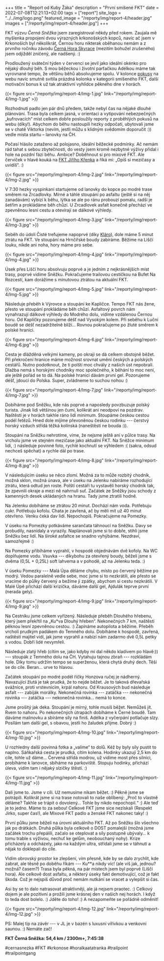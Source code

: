 +++
title = "Report od Kuby Žáka"
description = "První smíšené FKT"
date = 2022-07-08T12:21:13+02:00
tags = ["report"]
site_logo = "../../img/logo.png"
featured_image = "/reporty/img/report-4/header.jpg"
images = ["/reporty/img/report-4/header.jpg"]
+++

FKT výzvu _Černá Sněžka_ jsem zaregistroval někdy před rokem. Zaujala mě
myšlenka propojení dvou výrazných krkonošských kopců, navíc ač jsem v Krkonoších
byl několikrát, Černou horu nikterak oběhanou nemám a z prvního ročníku závodu
[Černá Hora Skyrace](//cernahora-skyrace.cz/) (mezitím bohužel zrušeného)
jsem odjížděl zničený, ale nadšený. :)

Prodloužený sváteční týden v červenci se jevil jako ideální okénko pro nějaký dlouhý běh.
S mou běžeckou i životní parťačkou Adélkou máme tak vyrovnané tempo, že většinu běhů
absolvujeme spolu. V kolonce [pokusy](/pokusy) na webu navíc smutně svítila prázdná kolonka
v kategorii smíšeného FKT, další motivační bonus k už tak atraktivní vyhlídce pěkného
dne v horách. 

{{< figure src="/reporty/img/report-4/Img-1.jpg"
    link="/reporty/img/report-4/Img-1.jpg" >}}

Rozhodnutí padlo jen pár dnů předem, takže nebyl čas na nějaké dlouhé plánování.
Trasa byla celkem jasná, v orientaci a vytipování nebezpečných „kufrovacích“ míst
celkem dobře posloužily reporty z proběhlých pokusů na webu (díky!). Abychom
do běhu nastoupili hezky odpočatí, ubytovali jsme se v chatě Viktorka (nevím,
jestli můžu s klidným svědomím doporučit :)) vedle místa startu – lanovky na ČH.

Počasí hlásilo zataženo až polojasno, ideální běžecké podmínky. Ač nemám rád tahat
s sebou zbytečnosti, do vesty jsem kromě nezbytné výživy přidal i hole na pozdní fázi
běhu. Ambice? Doběhnout si pro mixové FKT. Ale červíček v hlavě kouká na [FKT Jiřího
Křenka](/aktuality/fkt-6-hodin-28-minut/) a říká mi: „Opiš si mezičasy a uvidíš“. :)

{{< figure src="/reporty/img/report-4/Img-2.jpg"
    link="/reporty/img/report-4/Img-2.jpg" >}}

V 7:30 hezky vyspinkaní startujeme od lanovky do kopce po modré trase směrem
na Zrcadlovky. Mírné a táhlé stoupání po asfaltu (ještě si na něj zanadávám) vybízí
k běhu, lýtka se ale po ránu probouzí pomalu, radši je šetřím a prokládáme běh chůzí.
U Zrcadlovek asfalt konečně přechází ve zpevněnou lesní cestu a otevírají se dálkové výhledy.

{{< figure src="/reporty/img/report-4/Img-3.jpg"
    link="/reporty/img/report-4/Img-3.jpg" >}}

Seběh do údolí Čisté trefujeme napoprvé (díky [Kláro](/reporty/report-klara-hadasova/)),
dole máme 5 minut ztrátu na FKT. Ve stoupání na Hrnčířské boudy zabíráme. Běžíme na Liščí
louku, nikde ani noha, hory máme pro sebe.

{{< figure src="/reporty/img/report-4/Img-4.jpg"
    link="/reporty/img/report-4/Img-4.jpg" >}}

Úsek přes Liščí horu absolvuju poprvé a je jedním z nejkrásnějších míst trasy, poprvé
vidíme Sněžku. Pokračujeme trailovou cestičkou na Bufet Na Rozcestí, kam dorážíme
s minutovou ztrátou na aktuální FKT.

{{< figure src="/reporty/img/report-4/Img-5.jpg"
    link="/reporty/img/report-4/Img-5.jpg" >}}

Následuje přeběh k Výrovce a stoupání ke Kapličce. Tempo FKT nás žene, přesto
ve stoupání prokládáme běh chůzí. Asfaltový povrch nám vynahrazují dálkové výhledy
do Modrého dolu, vidíme vzdálenou Černou horu. Od Kapličky pozorujeme déšť
nad Vysokým kolem. Při seběhu k Luční boudě se déšť nezadržitelně blíží…
Rovnou pokračujeme po žluté směrem k polské hranici.

{{< figure src="/reporty/img/report-4/Img-6.jpg"
    link="/reporty/img/report-4/Img-6.jpg" >}}

Cesta je dlážděná velkými kameny, po okraji se dá celkem obstojně běžet.
Při překročení hranice máme možnost srovnat umění českých a polských cestářů.
Nutno podotknout, že ti polští moc chvály z našich úst nepobrali. Dlažba
nemá s horskými chodníky moc společného, k běhání to moc není, ale ještě
pořád se to dá. Na polské hranici dávám první gel. Pozorujeme déšť,
jdoucí do Polska. Super, zvládneme to suchou nohou :)

{{< figure src="/reporty/img/report-4/Img-7.jpg"
    link="/reporty/img/report-4/Img-7.jpg" >}}

Dobíháme pod Sněžku, kde nás poprvé a naposledy povzbuzuje polský turista.
Jinak lidi většinou jen čumí, kolikrát ani neodpoví na pozdrav. Naštěstí
je v horách takhle ráno lidí minimum.  Stoupáme českou cestou podél řetězů.
Hned dole míjíme převoněnou českou rodinku --- čerstvý horský vzduch střídá
těžká kolínská (naneštěstí ne bouda :)).

Stoupání na Sněžku nehrotíme, víme, že nejsme ještě ani v půlce trasy.
Na vrcholu jsme ve stejném mezičase jako aktuální FKT. Na Sněžce minimum
lidí, :) následuje povinné foto, rychlé kochnutí se výhledem :(
(sakra, odsud nechceš spěchat) a rychle dál po trase.

{{< figure src="/reporty/img/report-4/Img-8.jpg"
    link="/reporty/img/report-4/Img-8.jpg" >}}

V následujícím úseku se něco zlomí. Možná za to může rozbitý chodník,
možná sklon, možná únava, ale v úseku na Jelenku nabíráme rozhodující
ztrátu, která odtud jen roste. Polští cestáři tu vystavěli horský chodník
tak, že zpevnili okraje a mezi ně nahrnuli suť. Začátek ze Sněžky jsou
schody z kamenných desek ukládaných na hranu. Tady jsme ztratili hodně.

Na Jelenku dobíháme se ztrátou 20 minut. Dochází nám voda. Potřebuju cukr.
Potřebuju kofolu. Chata je zavřená, ač by měli mít už 40 minut otevřeno.
Venku čeká dav lidí. Nepochopíš. Pokračujeme na Pomezky.

V úseku na Pomezky potkáváme sarančata táhnoucí na Sněžku. Davy se probudily,
nasnídaly a vyrazily. Naplánovali jsme si to dobře, stihli jsme Sněžku
bez lidí. Na široké asfaltce se snadno vyhýbáme. Nezdraví, samozřejmě :)

Na Pomezky přibíháme vyprahlí, v hospodě objednávám dvě kofoly. Na WC
doplňujeme vodu. Vsuvka --- díkybohu za otevřený boudy, běželi jsme
s dvěma (0,5L + 0,25L) soft lahvema a v pohodě, až na Jelenku teda. :)

V úseku Pomezky --- Malá Úpa děláme chybu, místo po červený běžíme po modrý.
Vedou paralelně vedle sebe, moc jsme si to nezkrátili, ale přesto se vracíme
do půlky červený a bežíme ji zpátky, abychom si cestu nezkrátili.
V Malé Úpě přichází další krizička, dáváme další gel, Ajdulák teprve
první (nerada gely).

{{< figure src="/reporty/img/report-4/Img-9.jpg"
    link="/reporty/img/report-4/Img-9.jpg" >}}

Na Cestníku jsme celkem vyřízený. Následuje přeběh Dlouhého hřebenu, který
jsem překřtil na „Ku*va Dlouhý hřeben“. Nekonečných 7 km, naštěstí pěknou
lesní zpevněnou cestou. :) Zapínáme autopilota a běžíme. Přeběh vrcholí
prudkým padákem do Temného dolu. Dobíháme k hospodě, zavřená, naštěstí
majitel vidí, jak jsme vyprahlí a nabízí nám zadarmo dvě 0,5L petky
s vodou. Dobří lidé nevymřeli. 

Následuje zlatý hřeb (cítím se, jako kdyby mi dal někdo kladivem
po hlavě:)) --- stoupák z Temného dolu na ČH. Vytahuju tajnou zbraň
--- rozkládám hole. Díky tomu udržím tempo se superženou, která chytá
druhý dech. Těší se do cíle. Beran… urve to hlavou.

Začátek stoupání po modré podél říčky Honzova ručej je nádherný.
Navazující žlutá je tak prudká, že to nejde běžet. Je to taková
dřevařská svážnice, proti vrstevnicím, krpál nahoru. Od Krausových bud
následuje asfalt --- zabiják morálky. Nekonečná rovinka --- zatáčka ---
nekonečná rovinka --- zatáčka --- nekonečná rovinka… nemá to konce.


Jsme prošitý jak deka. Stoupání je mírný, tohle musíš běžet. Nemůžeš jít.
Rvem to nahoru. Po nekonečných útrapách dobíháme k Černé boudě. Tam dáváme
malinovku a sbíráme síly na finiš. Adélka z vyčerpání potlačuje slzy.
Posílám tam další gel, s obavou, jestli ho žaludek přijme. Dobrý :)

{{< figure src="/reporty/img/report-4/Img-10.jpg"
    link="/reporty/img/report-4/Img-10.jpg" >}}

U rozhledny další povinná fotka a „valíme“ to dolů. Kéž by byly síly pustit
to naplno. Sáňkařská cesta je prudká, cítím kolena. Hodinky ukazují 2,5 km
do cíle, tohle už dáme… Červená střídá modrou, už vidíme most přes silnici,
probíháme k lanovce, sbíháme na parkoviště. Stopuju hodinky, přichází úleva,
vidím tam i nějaký slzičky štěstí. :)

{{< figure src="/reporty/img/report-4/Img-11.jpg"
    link="/reporty/img/report-4/Img-11.jpg" >}}

Dali jsme to. Jsme v cíli. Už nemusíme nikam běžet. :) Pěkně jsme se potrápili.
Kolikrát jsme si na trase notovali to naše oblíbený: „Proč to vlastně děláme?
Takhle se trápit o dovolený… Tohle by nikdo nepochopil.“ :) Ale teď je to jedno.
Máme to za sebou! Celkové FKT jsme sice nezískali (Respekt Jirko, super čas!),
ale Mixové FKT padlo a ženské FKT nakonec taky! :)

První půlku jsme běželi na úrovni aktuálního FKT. Až po Sněžku šlo všechno jak
po drátkách. Druhá půlka byla celkově o DOST pomalejší (možná jsme začátek
trochu přepálili, začalo se oteplovat a síly postupně ubývaly… k tomu trable
s výživou, nechuť ke gelům, neobouchaný nohy). Krize přicházely a odcházely,
jako na každým ultra, střídali jsme se v táhnutí a nějak to doklepali do cíle.

Vidím obrovský prostor ke zlepšení, vím přesně, kde by se dalo zrychlit,
kde zabrat, ale těsně po doběhu říkám --- Ku**a nikdy víc! (ale víš jak,
jednou? možná? časem?) Trasa byla pěkná, na pár místech jsem byl poprvé
(Liščí hora). Ale celkově dost asfaltu, a některý úseky fakt demotivující,
což je fakt škoda. Což je nejspíš důvod proč nemám nutkání se vracet a vylepšit
si čas.

Asi by se to dalo natrasovat atraktivněji, ale já nejsem praotec. :) Celkový
dojem je ale pozitivní a prožili jsme krásnej den v našich nej horách.
I když to teda dost bolelo. :) Jděte do toho! :) A nezapomeňte se
pořádně odměnit!

{{< figure src="/reporty/img/report-4/Img-12.jpg"
    link="/reporty/img/report-4/Img-12.jpg" >}}

PS: Malej tip na závěr --- v JL je v bazén s luxusní vířivkou a venkovní saunou.
:) Nemáte zač!

**FKT Černá Sněžka: 54,4 km / 2300m+, 7:45:38**

#cernasnezka #FKT #krkonose #horalkaatatranka #trailpoint #trailpointgang
